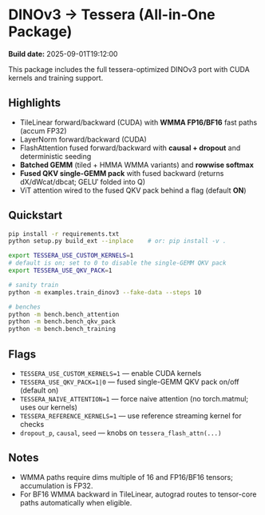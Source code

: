 # DINOv3 → Tessera (All-in-One Package)

**Build date:** 2025-09-01T19:12:00

This package includes the full tessera-optimized DINOv3 port with CUDA kernels and training support.

## Highlights
- TileLinear forward/backward (CUDA) with **WMMA FP16/BF16** fast paths (accum FP32)
- LayerNorm forward/backward (CUDA)
- FlashAttention fused forward/backward with **causal + dropout** and deterministic seeding
- **Batched GEMM** (tiled + HMMA WMMA variants) and **rowwise softmax**
- **Fused QKV single-GEMM pack** with fused backward (returns dX/dWcat/dbcat; GELU′ folded into Q)
- ViT attention wired to the fused QKV pack behind a flag (default **ON**)

## Quickstart
```bash
pip install -r requirements.txt
python setup.py build_ext --inplace    # or: pip install -v .

export TESSERA_USE_CUSTOM_KERNELS=1
# default is on; set to 0 to disable the single-GEMM QKV pack
export TESSERA_USE_QKV_PACK=1

# sanity train
python -m examples.train_dinov3 --fake-data --steps 10

# benches
python -m bench.bench_attention
python -m bench.bench_qkv_pack
python -m bench.bench_training
```

## Flags
- `TESSERA_USE_CUSTOM_KERNELS=1` — enable CUDA kernels
- `TESSERA_USE_QKV_PACK=1|0` — fused single-GEMM QKV pack on/off (default on)
- `TESSERA_NAIVE_ATTENTION=1` — force naive attention (no torch.matmul; uses our kernels)
- `TESSERA_REFERENCE_KERNELS=1` — use reference streaming kernel for checks
- `dropout_p`, `causal`, `seed` — knobs on `tessera_flash_attn(...)`

## Notes
- WMMA paths require dims multiple of 16 and FP16/BF16 tensors; accumulation is FP32.
- For BF16 WMMA backward in TileLinear, autograd routes to tensor-core paths automatically when eligible.
